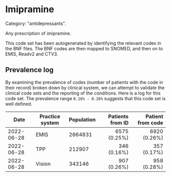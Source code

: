 # Imipramine

Category: "antidepressants".

Any prescription of imipramine.

This code set has been autogenerated by identifying the relevant codes in the BNF files. The BNF codes are then mapped to SNOMED, and then on to EMIS, Readv2 and CTV3.

## Prevalence log

By examining the prevalence of codes (number of patients with the code in their record) broken down by clinical system, we can attempt to validate the clinical code sets and the reporting of the conditions. Here is a log for this code set. The prevalence range `0.16% - 0.26%` suggests that this code set is well defined.

| Date       | Practice system | Population | Patients from ID | Patient from code |
| ---------- | --------------- | ---------- | ---------------: | ----------------: |
| 2022-06-28 | EMIS            | 2664831    |     6575 (0.25%) |      6920 (0.26%) |
| 2022-06-28 | TPP             | 212907     |      346 (0.16%) |       357 (0.17%) |
| 2022-06-28 | Vision          | 343146     |      907 (0.26%) |       958 (0.28%) |
